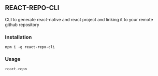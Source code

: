 ## REACT-REPO-CLI

CLI to generate react-native and react project and linking it to your remote github repository

### Installation
`````
npm i -g react-repo-cli
`````

### Usage

`````
react-repo
`````
